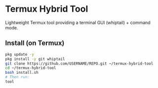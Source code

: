 # Termux Hybrid Tool

Lightweight Termux tool providing a terminal GUI (whiptail) + command mode.

## Install (on Termux)
```bash
pkg update -y
pkg install -y git whiptail
git clone https://github.com/USERNAME/REPO.git ~/termux-hybrid-tool
cd ~/termux-hybrid-tool
bash install.sh
# Then run:
tool

